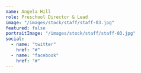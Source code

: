 ```yaml
---
name: Angela Hill
role: Preschool Director & Lead
image: "/images/stock/staff/staff-03.jpg"
featured: false
portraitImage: "/images/stock/staff/staff-03.jpg"
social:
  - name: "twitter"
    href: "#"
  - name: "facebook"
    href: "#"
---
```

